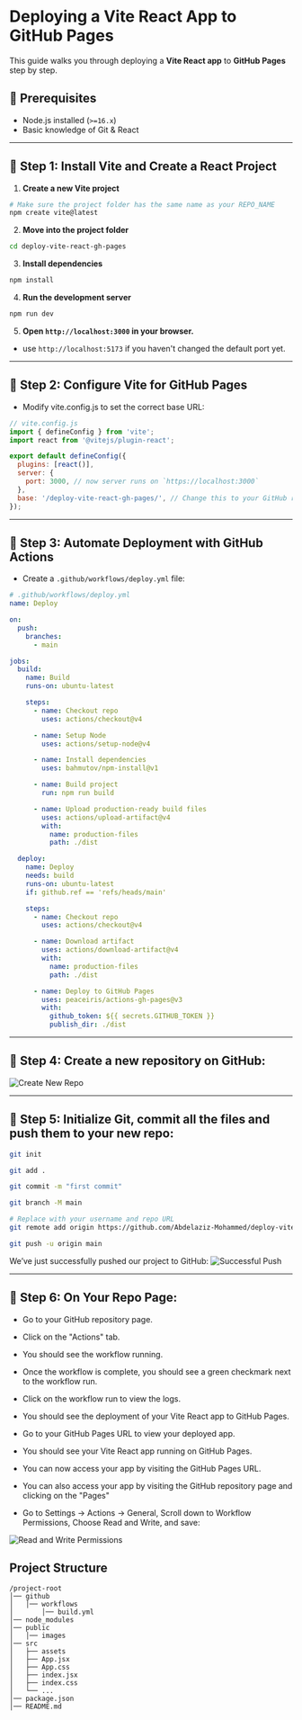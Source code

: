 
# Deploying a Vite React App to GitHub Pages
This guide walks you through deploying a **Vite React app** to **GitHub Pages** step by step.

## 🌟 Prerequisites
- Node.js installed (`>=16.x`)
- Basic knowledge of Git & React

---

## 📌 Step 1: Install Vite and Create a React Project

1. **Create a new Vite project**
```bash
# Make sure the project folder has the same name as your REPO_NAME
npm create vite@latest
```

2. **Move into the project folder**
```bash
cd deploy-vite-react-gh-pages
```

3. **Install dependencies**
```bash
npm install
```

4. **Run the development server**
```bash
npm run dev
```

5. **Open `http://localhost:3000` in your browser.**
- use `http://localhost:5173` if you haven't changed the default port yet.

---

## 📌 Step 2: Configure Vite for GitHub Pages

- Modify vite.config.js to set the correct base URL:

```js
// vite.config.js
import { defineConfig } from 'vite';
import react from '@vitejs/plugin-react';

export default defineConfig({
  plugins: [react()],
  server: {
    port: 3000, // now server runs on `https://localhost:3000`
  },
  base: '/deploy-vite-react-gh-pages/', // Change this to your GitHub repo name
});

```

---

## 📌 Step 3: Automate Deployment with GitHub Actions

- Create a `.github/workflows/deploy.yml` file:

```yml
# .github/workflows/deploy.yml
name: Deploy

on:
  push:
    branches:
      - main

jobs:
  build:
    name: Build
    runs-on: ubuntu-latest

    steps:
      - name: Checkout repo
        uses: actions/checkout@v4

      - name: Setup Node
        uses: actions/setup-node@v4

      - name: Install dependencies
        uses: bahmutov/npm-install@v1

      - name: Build project
        run: npm run build

      - name: Upload production-ready build files
        uses: actions/upload-artifact@v4
        with:
          name: production-files
          path: ./dist

  deploy:
    name: Deploy
    needs: build
    runs-on: ubuntu-latest
    if: github.ref == 'refs/heads/main'

    steps:
      - name: Checkout repo
        uses: actions/checkout@v4

      - name: Download artifact
        uses: actions/download-artifact@v4
        with:
          name: production-files
          path: ./dist

      - name: Deploy to GitHub Pages
        uses: peaceiris/actions-gh-pages@v3
        with:
          github_token: ${{ secrets.GITHUB_TOKEN }}
          publish_dir: ./dist
```

---

## 📌 Step 4: Create a new repository on GitHub:

![Create New Repo](images/create-new-repo.jpg)

---

## 📌 Step 5: Initialize Git, commit all the files and push them to your new repo:

```bash
git init

git add .

git commit -m "first commit"

git branch -M main 

# Replace with your username and repo URL
git remote add origin https://github.com/Abdelaziz-Mohammed/deploy-vite-react-gh-pages.git

git push -u origin main
```

We’ve just successfully pushed our project to GitHub:
![Successful Push](images/successful-push.jpg)

---

## 📌 Step 6: On Your Repo Page:
- Go to your GitHub repository page.
- Click on the "Actions" tab.
- You should see the workflow running.
- Once the workflow is complete, you should see a green checkmark next to the workflow run.
- Click on the workflow run to view the logs.
- You should see the deployment of your Vite React app to GitHub Pages.
- Go to your GitHub Pages URL to view your deployed app.
- You should see your Vite React app running on GitHub Pages.
- You can now access your app by visiting the GitHub Pages URL.
- You can also access your app by visiting the GitHub repository page and clicking on the "Pages"

- Go to Settings → Actions → General,
Scroll down to Workflow Permissions,
Choose Read and Write, and save:

![Read and Write Permissions](images/read-write-permissions.jpg)











## Project Structure

```
/project-root
│── github
│   │── workflows
│       │── build.yml
│── node_modules
│── public
│   │── images
│── src
│   ├── assets
│   ├── App.jsx
│   ├── App.css
│   ├── index.jsx
│   ├── index.css
│   └── ...
│── package.json
│── README.md
```
